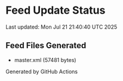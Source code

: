 # Feed Update Status
Last updated: Mon Jul 21 21:40:40 UTC 2025

## Feed Files Generated
- master.xml (57481 bytes)

Generated by GitHub Actions
